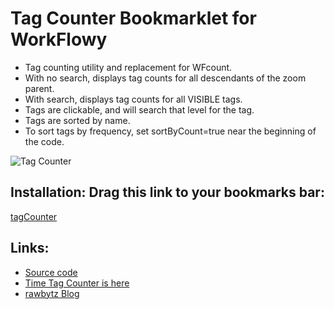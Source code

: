 # Tag Counter Bookmarklet for WorkFlowy
- Tag counting utility and replacement for WFcount.
- With no search, displays tag counts for all descendants of the zoom parent.
- With search, displays tag counts for all VISIBLE tags.
- Tags are clickable, and will search that level for the tag.
- Tags are sorted by name.
- To sort tags by frequency, set sortByCount=true near the beginning of the code.

![Tag Counter](https://i.imgur.com/Bzpzyco.png)

## Installation: Drag this link to your bookmarks bar:

<!-- EDIT!! sortByCount=false,showCompleted=true -->
<a href="javascript:(function tagCounter_1_7(sortByCount=false,showCompleted=true){if(typeof sortByCount!==&quot;boolean&quot;)sortByCount=false;if(typeof showCompleted!==&quot;boolean&quot;)showCompleted=true;function toastMsg(str,sec,err){WF.showMessage(str.bold(),err);setTimeout(()=&gt;WF.hideMessage(),(sec||2)*1e3)}function applyToEachItem(functionToApply,parent){functionToApply(parent);for(let child of parent.getChildren()){applyToEachItem(functionToApply,child)}}function findMatchingItems(itemPredicate,parent){const matches=[];function addIfMatch(item){if(itemPredicate(item)){matches.push(item)}}applyToEachItem(addIfMatch,parent);return matches}function isVisibleSearchResult(item){const isVisible=WF.completedVisible()||!item.isWithinCompleted();return item.data.search_result&amp;&amp;isVisible}function getWfTagsList(item){const tagCounts=item.isMainDocumentRoot()?getRootDescendantTagCounts():item.getTagManager().descendantTagCounts;const tagsList=tagCounts?tagCounts.getTagList():[];return tagsList.sort((a,b)=&gt;a.tag.localeCompare(b.tag))}function getItemTags(item){return WF.getItemNameTags(item).concat(WF.getItemNoteTags(item)).map(t=&gt;t.tag.toLowerCase())}function getAllTags(items){const tags=[];items.forEach(item=&gt;{tags.push(...getItemTags(item))});return tags}function getVisibleTagsList(item){const visibleItems=findMatchingItems(isVisibleSearchResult,item),tags=getAllTags(visibleItems),uniqueTags=new Set(tags),tagList=[];uniqueTags.forEach(uTag=&gt;{let uCount=tags.filter(t=&gt;t===uTag).length;tagList.push({tag:uTag,count:uCount})});return tagList.sort((a,b)=&gt;a.tag.localeCompare(b.tag))}if(!WF.completedVisible()&amp;&amp;showCompleted)WF.toggleCompletedVisible();const current=WF.currentItem();const tagCounts=WF.currentSearchQuery()?getVisibleTagsList(current):getWfTagsList(current);if(tagCounts.length===0){return void toastMsg(&quot;No tags found.&quot;,2,true)}if(sortByCount)tagCounts.sort((a,b)=&gt;b.count-a.count);const url=`${current.getUrl()}${current.isMainDocumentRoot()?&quot;#&quot;:&quot;&quot;}`;const total=tagCounts.reduce((sum,t)=&gt;t.count+sum,0),padMax=total.toString().length,search=WF.currentSearchQuery()?WF.currentSearchQuery()+&quot; : &quot;:&quot;&quot;;tagPre=tagCounts.map(t=&gt;`${t.count.toString().padStart(padMax,&quot; &quot;)}\t&lt;a class=&quot;tagLinks&quot; href=&quot;${url}?q=${encodeURIComponent(t.tag)}&quot;&gt;${t.tag}&lt;/a&gt;`);WF.showAlertDialog(`&lt;pre&gt;&lt;br&gt;${tagPre.join('&lt;br&gt;')}&lt;br&gt;&lt;br&gt;&lt;b&gt;${total}\tTOTAL&lt;/b&gt;&lt;/pre&gt;`,search+current.getNameInPlainText());const intervalId=setInterval((function(){let tagLinks=document.getElementsByClassName(&quot;tagLinks&quot;);if(tagLinks){clearInterval(intervalId);for(let tagLink of tagLinks){tagLink.addEventListener('click',(function(){WF.hideDialog()}),false)}}}),50)})();">tagCounter</a>

## Links:
- [Source code](https://github.com/rawbytz/tag-counter/blob/master/tagCounter.js)
- [Time Tag Counter is here](https://rawbytz.github.io/time-tag-counter/)
- [rawbytz Blog](https://rawbytz.wordpress.com)

<!-- 
LINKS REFERENCING THIS

@BLOGGER Redirect https://rawbytz.blogspot.com/p/tag-counter-bookmarklet-for-workflowy.html

@BLOGGER Redirect https://rawbytz.blogspot.com/p/wfcount-bookmarklet.html

 -->
